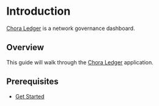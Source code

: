 # Introduction

[Chora Ledger](https://chora.io/ledger) is a network governance dashboard.

## Overview

This guide will walk through the [Chora Ledger](https://chora.io/ledger) application.

## Prerequisites

- [Get Started](../get-started)
